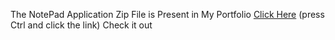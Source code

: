 The NotePad Application Zip File is Present in My Portfolio <a href="https://nav-folio.netlify.app" target="_blank">Click Here</a> (press Ctrl and click the link) Check it out

